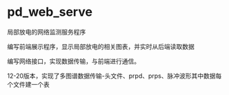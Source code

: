 # pd_web_serve
局部放电的网络监测服务程序

编写前端展示程序，显示局部放电的相关图表，并实时从后端读取数据

编写网络接口，实现数据传输，与前端进行通信。



12-20版本，实现了多图谱数据传输-头文件、prpd、prps、脉冲波形其中数据每个文件建一个表